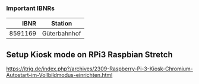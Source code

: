 ### Important IBNRs

| IBNR          | Station       |
| -------------:|---------------|
| 8591169       | Güterbahnhof  |


## Setup Kiosk mode on RPi3 Raspbian Stretch

https://itrig.de/index.php?/archives/2309-Raspberry-Pi-3-Kiosk-Chromium-Autostart-im-Vollbildmodus-einrichten.html
